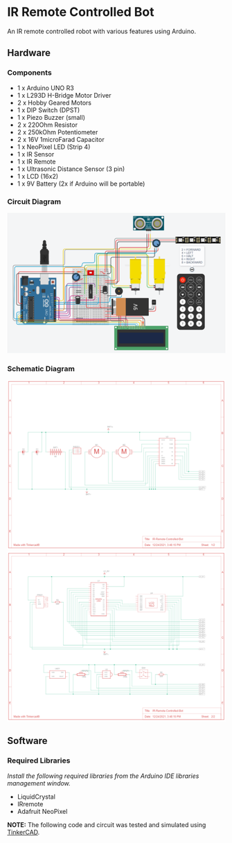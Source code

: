 # IR Remote Controlled Bot
An IR remote controlled robot with various features using Arduino.

## Hardware
### Components
* 1 x Arduino UNO R3
* 1 x L293D H-Bridge Motor Driver
* 2 x Hobby Geared Motors
* 1 x DIP Switch (DPST)
* 1 x Piezo Buzzer (small)
* 2 x 220Ohm Resistor
* 2 x 250kOhm Potentiometer
* 2 x 16V 1microFarad Capacitor
* 1 x NeoPixel LED (Strip 4)
* 1 x IR Sensor
* 1 x IR Remote
* 1 x Ultrasonic Distance Sensor (3 pin)
* 1 x LCD (16x2)
* 1 x 9V Battery (2x if Arduino will be portable)

### Circuit Diagram
<img src="assets/circuit-diagram.PNG">

### Schematic Diagram
<img src="assets/schematic-diagram-sheet1.PNG">
<br>
<img src="assets/schematic-diagram-sheet2.PNG">

## Software
### Required Libraries
*Install the following required libraries from the Arduino IDE libraries management window.*
* LiquidCrystal
* IRremote
* Adafruit NeoPixel

**NOTE:** The following code and circuit was tested and simulated using [TinkerCAD](https://www.tinkercad.com/).
